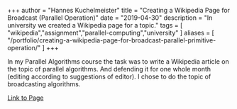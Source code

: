 +++
author = "Hannes Kuchelmeister"
title = "Creating a Wikipedia Page for Broadcast (Parallel Operation)"
date = "2019-04-30"
description = "In university we created a Wikipedia page for a topic."
tags = [
    "wikipedia","assignment","parallel-computing","university"
]
aliases = [
	"/portfolio/creating-a-wikipedia-page-for-broadcast-parallel-primitive-operation/"
]
+++

In my Parallel Algorithms course the task was to write a Wikipedia article on the topic of parallel algorithms. And defending it for one whole month (editing according to suggestions of editor). I chose to do the topic of broadcasting algorithms.

[Link to Page](https://en.wikipedia.org/wiki/Broadcast_(parallel_pattern))